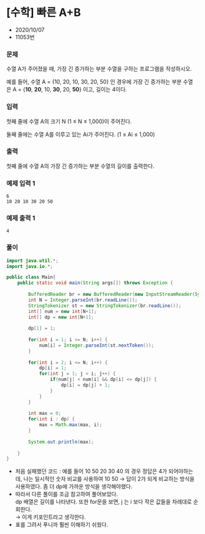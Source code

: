 # [수학] 빠른 A+B

* 2020/10/07
* 11053번

### 문제

수열 A가 주어졌을 때, 가장 긴 증가하는 부분 수열을 구하는 프로그램을 작성하시오.

예를 들어, 수열 A = {10, 20, 10, 30, 20, 50} 인 경우에 가장 긴 증가하는 부분 수열은 A = {**10**, **20**, 10, **30**, 20, **50**} 이고, 길이는 4이다.

### 입력

첫째 줄에 수열 A의 크기 N (1 ≤ N ≤ 1,000)이 주어진다.

둘째 줄에는 수열 A를 이루고 있는 Ai가 주어진다. (1 ≤ Ai ≤ 1,000)

### 출력

첫째 줄에 수열 A의 가장 긴 증가하는 부분 수열의 길이를 출력한다.

### 예제 입력 1

```
6
10 20 10 30 20 50
```

### 예제 출력 1

```
4
```

### 풀이

```java
import java.util.*;
import java.io.*;

public class Main{
    public static void main(String args[]) throws Exception {
    	
    	BufferedReader br = new BufferedReader(new InputStreamReader(System.in));
    	int N = Integer.parseInt(br.readLine());
    	StringTokenizer st = new StringTokenizer(br.readLine());
    	int[] num = new int[N+1];
    	int[] dp = new int[N+1];
    	
    	dp[1] = 1;
    	
    	for(int i = 1; i <= N; i++) {
    		num[i] = Integer.parseInt(st.nextToken());
    	}
    	
    	for(int i = 2; i <= N; i++) {
    		dp[i] = 1;
    		for(int j = 1; j < i; j++) {
    			if(num[j] < num[i] && dp[i] <= dp[j]) {
    				dp[i] = dp[j] + 1;
    			}
    		}
    	}
    	
    	int max = 0;
    	for(int i : dp) {
    		max = Math.max(max, i);
    	}
    	
    	System.out.println(max);
    	
    }
}
```

- 처음 실패했던 코드 : 예를 들어 10 50 20 30 40 의 경우 정답은 4가 되어야하는데, 나는 일시적인 숫자 비교를 사용하여 10 50 → 답이 2가 되게 비교하는 방식을 사용하였다. 좀 더 dp에 가까운 방식을 생각해야했다.
- 따라서 다른 풀이를 조금 참고하여 풀어보았다.  
dp 배열은 길이를 나타낸다. 또한 for문을 보면, j 는 i 보다 작은 값들을 차례대로 순회한다.  
→ 이게 키포인트라고 생각한다.
- 표를 그려서 푸니까 훨씬 이해하기 쉬웠다.
